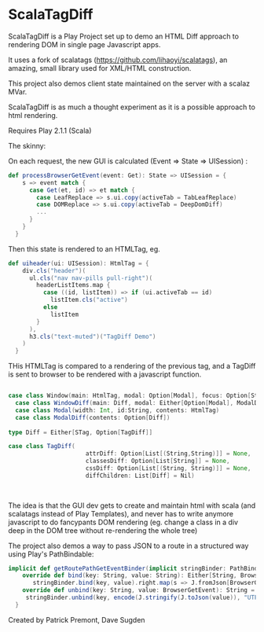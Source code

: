 ScalaTagDiff
============


ScalaTagDiff is a Play Project set up to demo an HTML Diff approach to rendering DOM
in single page Javascript apps.

It uses a fork of scalatags (https://github.com/lihaoyi/scalatags), an amazing, small library
used for XML/HTML construction.


This project also demos client state maintained on the server with a scalaz MVar.

ScalaTagDiff is as much a thought experiment as it is a possible approach to html rendering.

Requires Play 2.1.1 (Scala)


The skinny:


On each request, the new GUI is calculated (Event => State => UISession) :

```scala
def processBrowserGetEvent(event: Get): State => UISession = {
    s => event match {
      case Get(et, id) => et match {
        case LeafReplace => s.ui.copy(activeTab = TabLeafReplace)
        case DOMReplace => s.ui.copy(activeTab = DeepDomDiff)
        ...
      }
    }
  }
```

Then this state is rendered to an HTMLTag, eg.

```scala
def uiheader(ui: UISession): HtmlTag = {
    div.cls("header")(
      ul.cls("nav nav-pills pull-right")(
        headerListItems.map {
          case ((id, listItem)) => if (ui.activeTab == id)
            listItem.cls("active")
          else
            listItem
        }
      ),
      h3.cls("text-muted")("TagDiff Demo")
    )
  }
```

THis HTMLTag is compared to a rendering of the previous tag, and a TagDiff is
sent to browser to be rendered with a javascript function.

```scala

case class Window(main: HtmlTag, modal: Option[Modal], focus: Option[String])
  case class WindowDiff(main: Diff, modal: Either[Option[Modal], ModalDiff], focus: Option[String])
  case class Modal(width: Int, id:String, contents: HtmlTag)
  case class ModalDiff(contents: Option[Diff])
  
type Diff = Either[STag, Option[TagDiff]]

case class TagDiff(
                      attrDiff: Option[List[(String,String)]] = None,
                      classesDiff: Option[List[String]] = None,
                      cssDiff: Option[List[(String, String)]] = None,
                      diffChildren: List[Diff] = Nil)
  
  
```

The idea is that the GUI dev gets to create and maintain html with scala (and scalatags instead
of Play Templates), and never has to write anymore javascript to do fancypants DOM rendering (eg.
change a class in a div deep in the DOM tree without re-rendering the whole tree)


The project also demos a way to pass JSON to a route in a structured way using Play's PathBindable:

```scala
implicit def getRoutePathGetEventBinder(implicit stringBinder: PathBindable[String]) = new PathBindable[BrowserGetEvent] {
    override def bind(key: String, value: String): Either[String, BrowserGetEvent] =
       stringBinder.bind(key, value).right.map(s => J.fromJson[BrowserGetEvent](J.parse(decode(s, "UTF-8"))).asEither.left.map(_.toString)).joinRight
    override def unbind(key: String, value: BrowserGetEvent): String =
     stringBinder.unbind(key, encode(J.stringify(J.toJson(value)), "UTF-8"))
  }
```



Created by Patrick Premont, Dave Sugden




